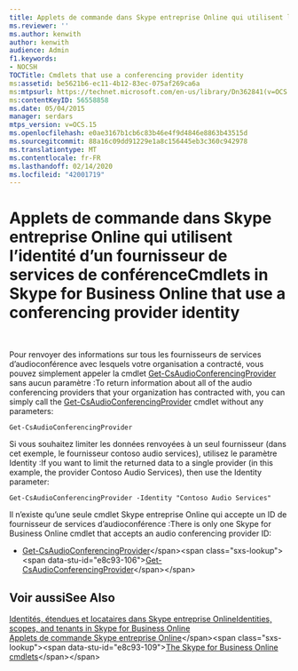 ```yaml
---
title: Applets de commande dans Skype entreprise Online qui utilisent l’identité d’un fournisseur de services de conférence
ms.reviewer: ''
ms.author: kenwith
author: kenwith
audience: Admin
f1.keywords:
- NOCSH
TOCTitle: Cmdlets that use a conferencing provider identity
ms:assetid: be5621b6-ec11-4b12-83ec-075af269ca6a
ms:mtpsurl: https://technet.microsoft.com/en-us/library/Dn362841(v=OCS.15)
ms:contentKeyID: 56558858
ms.date: 05/04/2015
manager: serdars
mtps_version: v=OCS.15
ms.openlocfilehash: e0ae3167b1cb6c83b46e4f9d4846e8863b43515d
ms.sourcegitcommit: 88a16c09dd91229e1a8c156445eb3c360c942978
ms.translationtype: MT
ms.contentlocale: fr-FR
ms.lasthandoff: 02/14/2020
ms.locfileid: "42001719"
---
```

# <a name="cmdlets-in-skype-for-business-online-that-use-a-conferencing-provider-identity"></a><span data-ttu-id="e8c93-102">Applets de commande dans Skype entreprise Online qui utilisent l’identité d’un fournisseur de services de conférence</span><span class="sxs-lookup"><span data-stu-id="e8c93-102">Cmdlets in Skype for Business Online that use a conferencing provider identity</span></span>

 


<span data-ttu-id="e8c93-103">Pour renvoyer des informations sur tous les fournisseurs de services d’audioconférence avec lesquels votre organisation a contracté, vous pouvez simplement appeler la cmdlet [Get-CsAudioConferencingProvider](https://technet.microsoft.com/library/jj994030\(v=ocs.15\)) sans aucun paramètre :</span><span class="sxs-lookup"><span data-stu-id="e8c93-103">To return information about all of the audio conferencing providers that your organization has contracted with, you can simply call the [Get-CsAudioConferencingProvider](https://technet.microsoft.com/library/jj994030\(v=ocs.15\)) cmdlet without any parameters:</span></span>

    Get-CsAudioConferencingProvider

<span data-ttu-id="e8c93-104">Si vous souhaitez limiter les données renvoyées à un seul fournisseur (dans cet exemple, le fournisseur contoso audio services), utilisez le paramètre Identity :</span><span class="sxs-lookup"><span data-stu-id="e8c93-104">If you want to limit the returned data to a single provider (in this example, the provider Contoso Audio Services), then use the Identity parameter:</span></span>

    Get-CsAudioConferencingProvider -Identity "Contoso Audio Services"

<span data-ttu-id="e8c93-105">Il n’existe qu’une seule cmdlet Skype entreprise Online qui accepte un ID de fournisseur de services d’audioconférence :</span><span class="sxs-lookup"><span data-stu-id="e8c93-105">There is only one Skype for Business Online cmdlet that accepts an audio conferencing provider ID:</span></span>

  - <span data-ttu-id="e8c93-106">[Get-CsAudioConferencingProvider](https://technet.microsoft.com/library/jj994030\(v=ocs.15\))</span><span class="sxs-lookup"><span data-stu-id="e8c93-106">[Get-CsAudioConferencingProvider](https://technet.microsoft.com/library/jj994030\(v=ocs.15\))</span></span>

## <a name="see-also"></a><span data-ttu-id="e8c93-107">Voir aussi</span><span class="sxs-lookup"><span data-stu-id="e8c93-107">See Also</span></span>


[<span data-ttu-id="e8c93-108">Identités, étendues et locataires dans Skype entreprise Online</span><span class="sxs-lookup"><span data-stu-id="e8c93-108">Identities, scopes, and tenants in Skype for Business Online</span></span>](identities-scopes-and-tenants-in-skype-for-business-online.md)  
<span data-ttu-id="e8c93-109">[Applets de commande Skype entreprise Online](https://technet.microsoft.com/library/dn362817\(v=ocs.15\))</span><span class="sxs-lookup"><span data-stu-id="e8c93-109">[The Skype for Business Online cmdlets](https://technet.microsoft.com/library/dn362817\(v=ocs.15\))</span></span>

